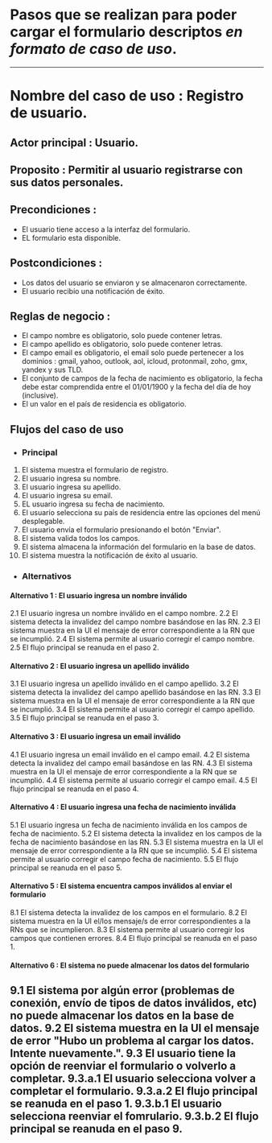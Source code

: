 # Pasos que se realizan para poder cargar el formulario descriptos *en formato de caso de uso*.
---
# Nombre del caso de uso : Registro de usuario.
## Actor principal : Usuario.
## Proposito : Permitir al usuario registrarse con sus datos personales.

## Precondiciones : 
  - El usuario tiene acceso a la interfaz del formulario.
  - EL formulario esta disponible.

## Postcondiciones :
  - Los datos del usuario se enviaron y se almacenaron correctamente.
  - El usuario recibio una notificación de éxito.

## Reglas de negocio : 
  - El campo nombre es obligatorio, solo puede contener letras.
  - El campo apellido es obligatorio, solo puede contener letras.
  - El campo email es obligatorio, el email solo puede pertenecer a los dominios : gmail, yahoo, outlook, aol, icloud, protonmail, zoho, gmx, yandex y sus TLD.
  - El conjunto de campos de la fecha de nacimiento es obligatorio, la fecha debe estar comprendida entre el 01/01/1900 y la fecha del día de hoy (inclusive).
  - El un valor en el país de residencia es obligatorio.
## Flujos del caso de uso
- ### Principal
1. El sistema muestra el formulario de registro.
2. El usuario ingresa su nombre.
3. El usuario ingresa su apellido.
4. El usuario ingresa su email.
5. EL usuario ingresa su fecha de nacimiento.
6. El usuario selecciona su país de residencia entre las opciones del menú desplegable.
7. El usuario envía el formulario presionando el botón "Enviar".
8. El sistema valida todos los campos.
9. El sistema almacena la información del formulario en la base de datos.
10. El sistema muestra la notificación de éxito al usuario.
- ### Alternativos
#### Alternativo 1 : El usuario ingresa un __nombre inválido__
2.1 El usuario ingresa un nombre inválido en el campo nombre.
2.2 El sistema detecta la invalidez del campo nombre basándose en las RN.
2.3 El sistema muestra en la UI el mensaje de error correspondiente a la RN que se incumplió.
2.4 El sistema permite al usuario corregir el campo nombre.
2.5 El flujo principal se reanuda en el paso 2.

#### Alternativo 2 : El usuario ingresa un __apellido inválido__
3.1 El usuario ingresa un apellido inválido en el campo apellido.
3.2 El sistema detecta la invalidez del campo apellido basándose en las RN.
3.3 El sistema muestra en la UI el mensaje de error correspondiente a la RN que se incumplió.
3.4 El sistema permite al usuario corregir el campo apellido.
3.5 El flujo principal se reanuda en el paso 3.

#### Alternativo 3 : El usuario ingresa un __email inválido__
4.1 El usuario ingresa un email inválido en el campo email.
4.2 El sistema detecta la invalidez del campo email basándose en las RN.
4.3 El sistema muestra en la UI el mensaje de error correspondiente a la RN que se incumplió.
4.4 El sistema permite al usuario corregir el campo email.
4.5 El flujo principal se reanuda en el paso 4.

#### Alternativo 4 : El usuario ingresa una __fecha de nacimiento inválida__
5.1 El usuario ingresa un fecha de nacimiento inválida en los campos de fecha de nacimiento.
5.2 El sistema detecta la invalidez en los campos de la fecha de nacimiento basándose en las RN.
5.3 El sistema muestra en la UI el mensaje de error correspondiente a la RN que se incumplió.
5.4 El sistema permite al usuario corregir el campo fecha de nacimiento.
5.5 El flujo principal se reanuda en el paso 5.

#### Alternativo 5 : El sistema encuentra __campos inválidos al enviar el formulario__
8.1 El sistema detecta la invalidez de los campos en el formulario.
8.2 El sistema muestra en la UI el/los mensaje/s de error correspondientes a la RNs que se incumplieron.
8.3 El sistema permite al usuario corregir los campos que contienen errores.
8.4 El flujo principal se reanuda en el paso 1.

#### Alternativo 6 : El sistema __no puede almacenar los datos del formulario__
9.1 El sistema por algún error (problemas de conexión, envío de tipos de datos inválidos, etc) no puede almacenar 
    los datos en la base de datos.
9.2 El sistema muestra en la UI el mensaje de error "Hubo un problema al cargar los datos. Intente nuevamente.".
9.3 El usuario tiene la opción de reenviar el formulario o volverlo a completar.
9.3.a.1 El usuario selecciona volver a completar el formulario.
9.3.a.2 El flujo principal se reanuda en el paso 1.
9.3.b.1 El usuario selecciona reenviar el fomrulario.
9.3.b.2 El flujo principal se reanuda en el paso 9.
---
